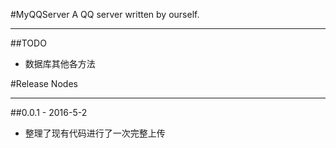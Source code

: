 #MyQQServer
A QQ server written by ourself.
***
##TODO
* 数据库其他各方法


#Release Nodes
***

##0.0.1 - 2016-5-2
* 整理了现有代码进行了一次完整上传